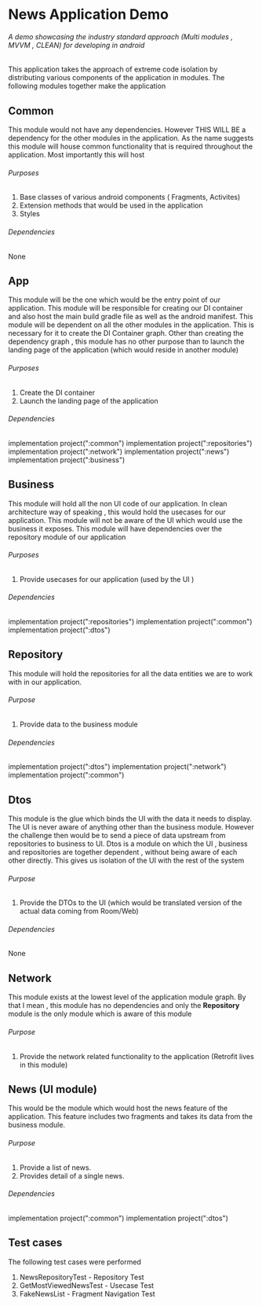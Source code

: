 # News Application Demo
###### A demo showcasing the industry standard approach (Multi modules , MVVM , CLEAN) for developing in android

This application takes the approach of extreme code isolation by distributing various components of the application in modules. The following modules together make the application

## Common

This module would not have any dependencies. However THIS WILL BE a dependency for the other modules in the application. As the name suggests this module will house common functionality that is required throughout the application. Most importantly this will host
###### Purposes
1. Base classes of various android components ( Fragments, Activites)
2. Extension methods that would be used in the application
3. Styles 
###### Dependencies
None

## App 

This module will be the one which would be the entry point of our application. This module will be responsible for creating our DI container and also host the main build gradle file as well as the android manifest. This module will be dependent on all the other modules in the application. This is necessary for it to create the DI Container graph. 
Other than creating the dependency graph , this module has no other purpose than to launch the landing page of the application (which would reside in another module)
###### Purposes
1. Create the DI container
2. Launch the landing page of the application
###### Dependencies
implementation project(":common")
implementation project(":repositories")
implementation project(":network")
implementation project(":news")
implementation project(":business")

## Business
This module will hold all the non UI code of our application. In clean architecture way of speaking , this would hold the usecases for our application.
This module will not be aware of the UI which would use the business it exposes. This module will have dependencies over the repository module of our application
###### Purposes
1. Provide usecases for our application (used by the UI )
###### Dependencies
implementation project(":repositories")
implementation project(":common")
implementation project(":dtos")

## Repository
This module will hold the repositories for all the data entities we are to work with in our application. 
###### Purpose
1. Provide data to the business module
###### Dependencies
implementation project(":dtos")
    implementation project(":network")
    implementation project(":common")

## Dtos
This module is the glue which binds the UI with the data it needs to display. The UI is never aware of anything other than the business module. However the challenge then would be to send a piece of data upstream from repositories to business to UI. Dtos is a module on which the UI , business and repositories are together dependent , without being aware of each other directly. This gives us isolation of the UI with the rest of the system
###### Purpose
1. Provide the DTOs to the UI (which would be translated version of the actual data coming from Room/Web)
###### Dependencies
None

## Network
This module exists at the lowest level of the application module graph. By that I mean , this module has no dependencies and only the **Repository** module is the only module which is aware of this module
###### Purpose
1. Provide the network related functionality to the application (Retrofit lives in this module)

## News (UI module)
This would be the module which would host the news feature of the application. This feature includes two fragments and takes its data from the business module.
###### Purpose
1. Provide a list of news.
2. Provides detail of a single news.
###### Dependencies
 implementation project(":common")
    implementation project(":dtos")

## Test cases
The following test cases were performed
1. NewsRepositoryTest - Repository Test
2. GetMostViewedNewsTest - Usecase Test
3. FakeNewsList - Fragment Navigation Test







